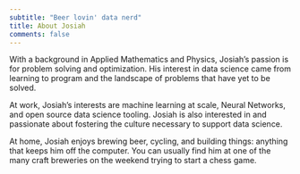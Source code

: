 ```yaml
---
subtitle: "Beer lovin' data nerd"
title: About Josiah
comments: false
---
```


With a background in Applied Mathematics and Physics, Josiah’s passion is for problem solving and optimization. His interest in data science came from learning to program and the landscape of problems that have yet to be solved.  

At work, Josiah’s interests are machine learning at scale, Neural Networks, and open source data science tooling. Josiah is also interested in and passionate about fostering the culture necessary to support data science.  

At home, Josiah enjoys brewing beer, cycling, and building things: anything that keeps him off the computer. You can usually find him at one of the many craft breweries on the weekend trying to start a chess game.


